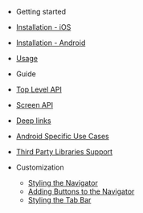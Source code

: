 - Getting started
 - [Installation - iOS](/installation-ios)
 - [Installation - Android](/installation-android)
 - [Usage](/usage)

- Guide
 - [Top Level API](/top-level-api)
 - [Screen API](/screen-api)
 - [Deep links](/deep-links)
 - [Android Specific Use Cases](/android-specific-use-cases)
 - [Third Party Libraries Support](/third-party-libraries-support)

- Customization
  - [Styling the Navigator](/styling-the-navigator)
  - [Adding Buttons to the Navigator](/adding-buttons-to-the-navigator)
  - [Styling the Tab Bar](/styling-the-tab-bar)
  